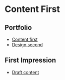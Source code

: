 # Content First

## Portfolio

- [Content first](../index.md) <!-- Step out of this folder and link to your home page. See: Step 2 -->
- [Design second](?) <!-- Link to Figma, Miro, Notion, etc. -->

## First Impression

- [Draft content](02-first-impression/index.md)
